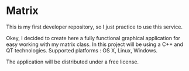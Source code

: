 # Matrix
This is my first developer repository, so I just practice to use this service.

Okey, I decided to create here a fully functional graphical application for easy working with my matrix class.
In this project will be using a C++ and QT technologies.
Supported platforms : OS X, Linux, Windows.

The application will be distributed under a free license.
